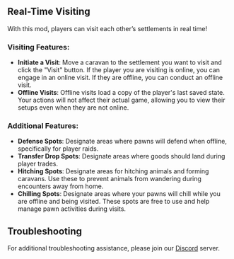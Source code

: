 ## Real-Time Visiting

With this mod, players can visit each other’s settlements in real time!

### Visiting Features:

- **Initiate a Visit**: Move a caravan to the settlement you want to visit and click the "Visit" button. If the player you are visiting is online, you can engage in an online visit. If they are offline, you can conduct an offline visit.
- **Offline Visits**: Offline visits load a copy of the player's last saved state. Your actions will not affect their actual game, allowing you to view their setups even when they are not online.

### Additional Features:

- **Defense Spots**: Designate areas where pawns will defend when offline, specifically for player raids.
- **Transfer Drop Spots**: Designate areas where goods should land during player trades.
- **Hitching Spots**: Designate areas for hitching animals and forming caravans. Use these to prevent animals from wandering during encounters away from home.
- **Chilling Spots**: Designate areas where your pawns will chill while you are offline and being visited. These spots are free to use and help manage pawn activities during visits.

## Troubleshooting

For additional troubleshooting assistance, please join our [Discord](https://discord.gg/NCsArSaqBW) server.
